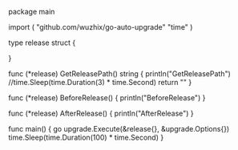 package main

import (
	"github.com/wuzhix/go-auto-upgrade"
	"time"
)

type release struct {
	
}

func (*release) GetReleasePath() string {
	println("GetReleasePath")
	//time.Sleep(time.Duration(3) * time.Second)
	return ""
}

func (*release) BeforeRelease() {
	println("BeforeRelease")
}

func (*release) AfterRelease() {
	println("AfterRelease")
}

func main()  {
	go upgrade.Execute(&release{}, &upgrade.Options{})
	time.Sleep(time.Duration(100) * time.Second)
}
